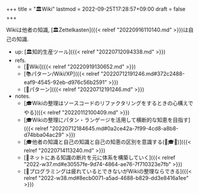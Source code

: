 +++
title = "🏛Wiki"
lastmod = 2022-09-25T17:28:57+09:00
draft = false
+++

Wikiは他者の知識, [🏛Zettelkasten]({{< relref "20220916110140.md" >}})は自己の知識.

-   up: [🏛知的生産ツール]({{< relref "20220712094338.md" >}})
-   refs.
    -   [📝Wiki]({{< relref "20220919130652.md" >}})
    -   [📚パターン/Wiki/XP]({{< relref "20220712191246.md#372c2488-eaf9-4545-92eb-d976c56b2591" >}})
    -   [📝パターン]({{< relref "20220712191246.md" >}})
-   notes.
    -   [🎓Wikiの整理はソースコードのリファクタリングをするときの心構えでやる]({{< relref "20220112100409.md" >}})
    -   [🎓Wikiの整理にパタン・ランゲージを活用して横断的な知恵を目指す]({{< relref "20220712184645.md#0a2ce42a-7f99-4cd8-a8b8-d74bba04ac29" >}})
    -   [🎓他者の知識と自己の知識と自己の知恵の区別を意識する(📝🎓🦊)]({{< relref "20220714113240.md" >}})
    -   [💭ネットにある知識の断片を元に体系を構築していく]({{< relref "2022-w37.md#e30557fe-9d74-4864-ae76-7f710323e7fb" >}})
    -   [💭プログラミングは疲れているとできないがWikiの整理ならできる]({{< relref "2022-w38.md#8ecb0071-a5ad-4688-b829-dd3e8416a1ee" >}})
